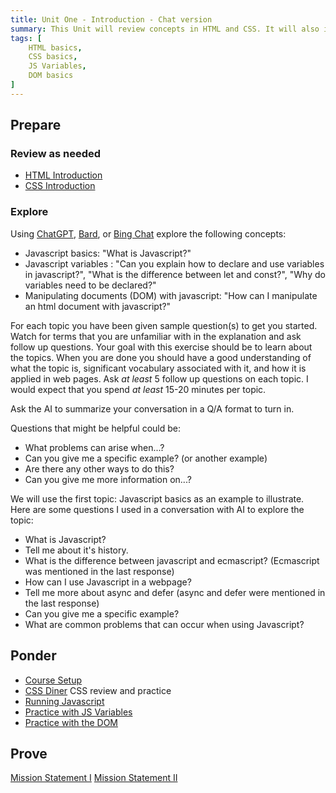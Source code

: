 ```yaml
---
title: Unit One - Introduction - Chat version
summary: This Unit will review concepts in HTML and CSS. It will also introduce the basics of Javascript to allow us to begin to make our web pages dynamic
tags: [
	HTML basics,
	CSS basics,
	JS Variables,
	DOM basics
]
---
```


## Prepare

### Review as needed

- [HTML Introduction](https://byui-cit.github.io/learning-modules/modules/html/html-intro/)
- [CSS Introduction](https://byui-cit.github.io/learning-modules/modules/css/css-intro/)

### Explore

Using [ChatGPT](https://chat.openai.com), [Bard](https://bard.google.com), or [Bing Chat](https://www.bing.com/search?q=Bing+AI&showconv=1&FORM=hpcodx) explore the following concepts:

- Javascript basics: "What is Javascript?"
- Javascript variables : "Can you explain how to declare and use variables in javascript?", "What is the difference between let and const?", "Why do variables need to be declared?"
- Manipulating documents (DOM) with javascript: "How can I manipulate an html document with javascript?"

For each topic you have been given sample question(s) to get you started. Watch for terms that you are unfamiliar with in the explanation and ask follow up questions. Your goal with this exercise should be to learn about the topics. When you are done you should have a good understanding of what the topic is, significant vocabulary associated with it, and how it is applied in web pages. Ask *at least* 5 follow up questions on each topic. I would expect that you spend *at least* 15-20 minutes per topic.

Ask the AI to summarize your conversation in a Q/A format to turn in.

Questions that might be helpful could be:

- What problems can arise when...?
- Can you give me a specific example? (or another example)
- Are there any other ways to do this?
- Can you give me more information on...?

We will use the first topic: Javascript basics as an example to illustrate. Here are some questions I used in a conversation with AI to explore the topic:

- What is Javascript?
- Tell me about it's history.
- What is the difference between javascript and ecmascript? (Ecmascript was mentioned in the last response)
- How can I use Javascript in a webpage?
- Tell me more about async and defer (async and defer were mentioned in the last response)
- Can you give me a specific example?
- What are common problems that can occur when using Javascript?

## Ponder

- [Course Setup](../../prove/setup/)
- [CSS Diner](https://flukeout.github.io)  CSS review and practice
- [Running Javascript](https://byui-cit.github.io/learning-modules/modules/js/introduction/ponder1/)
- [Practice with JS Variables](https://byui-cit.github.io/learning-modules/modules/js/variables/ponder1/)
- [Practice with the DOM](https://byui-cit.github.io/learning-modules/modules/js/dom-basics/ponder1/)

## Prove

[Mission Statement I](../../prove/mission-statement-1)
[Mission Statement II](../../prove/mission-statement-2)
